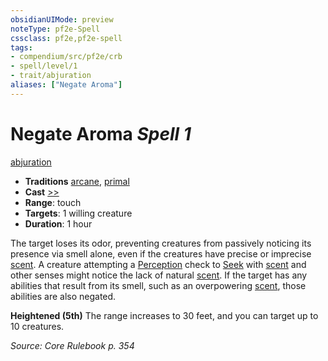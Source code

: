 ```yaml
---
obsidianUIMode: preview
noteType: pf2e-Spell
cssclass: pf2e,pf2e-spell
tags:
- compendium/src/pf2e/crb
- spell/level/1
- trait/abjuration
aliases: ["Negate Aroma"]
---
```

# Negate Aroma *Spell 1*   
[abjuration](rules/traits/abjuration.md "Abjuration School Trait")  

- **Traditions** [arcane](rules/traits/arcane.md "Arcane Tradition Trait"), [primal](rules/traits/primal.md "Primal Tradition Trait")
- **Cast** [>>](rules/core-rulebook/chapter-9-playing-the-game.md#Actions "Two-Action") 
- **Range**: touch
- **Targets**: 1 willing creature
- **Duration**: 1 hour

The target loses its odor, preventing creatures from passively noticing its presence via smell alone, even if the creatures have precise or imprecise [scent](rules/abilities/scent.md). A creature attempting a [Perception](compendium/skills.md#Perception) check to [Seek](rules/actions/seek.md) with [scent](rules/abilities/scent.md) and other senses might notice the lack of natural [scent](rules/abilities/scent.md). If the target has any abilities that result from its smell, such as an overpowering [scent](rules/abilities/scent.md), those abilities are also negated.

**Heightened (5th)** The range increases to 30 feet, and you can target up to 10 creatures.

*Source: Core Rulebook p. 354*